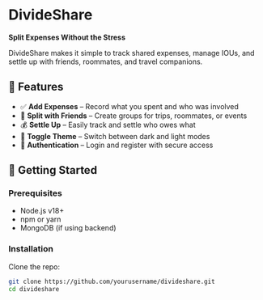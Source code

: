 # DivideShare

**Split Expenses Without the Stress**

DivideShare makes it simple to track shared expenses, manage IOUs, and settle up with friends, roommates, and travel companions.

## 🌟 Features

- ✅ **Add Expenses** – Record what you spent and who was involved
- 👥 **Split with Friends** – Create groups for trips, roommates, or events
- 💰 **Settle Up** – Easily track and settle who owes what
- 🌙 **Toggle Theme** – Switch between dark and light modes
- 🔐 **Authentication** – Login and register with secure access

## 🚀 Getting Started

### Prerequisites

- Node.js v18+
- npm or yarn
- MongoDB (if using backend)

### Installation

Clone the repo:

```bash
git clone https://github.com/yourusername/divideshare.git
cd divideshare
